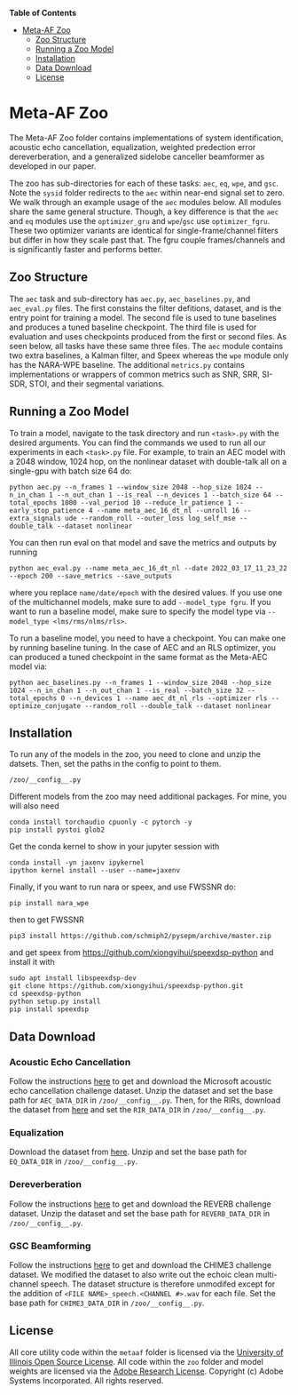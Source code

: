 <!-- START doctoc generated TOC please keep comment here to allow auto update -->
<!-- DON'T EDIT THIS SECTION, INSTEAD RE-RUN doctoc TO UPDATE -->
**Table of Contents** 

- [Meta-AF Zoo](#meta-af-zoo)
  - [Zoo Structure](#zoo-structure)
  - [Running a Zoo Model](#running-a-zoo-model)
  - [Installation](#installation)
  - [Data Download](#data-download)
  - [License](#license)

<!-- END doctoc generated TOC please keep comment here to allow auto update -->

# Meta-AF Zoo

The Meta-AF Zoo folder contains implementations of system identification, acoustic echo cancellation, equalization, weighted predection error dereverberation, and a generalized sidelobe canceller beamformer as developed in our paper.


The zoo has sub-directories for each of these tasks: `aec`, `eq`, `wpe`, and `gsc`. Note the `sysid` folder redirects to the `aec` within near-end signal set to zero. We walk through an example usage of the `aec` modules below. All modules share the same general structure. Though, a key difference is that the `aec` and `eq` modules use the `optimizer_gru` and  `wpe`/`gsc` use `optimizer_fgru`. These two optimizer variants are identical for single-frame/channel filters but differ in how they scale past that. The fgru couple frames/channels and is significantly faster and performs better.


## Zoo Structure

The `aec` task and sub-directory has `aec.py`, `aec_baselines.py`, and `aec_eval.py` files. The first constains the filter defitions, dataset, and is the entry point for training a model. The second file is used to tune baselines and produces a tuned baseline checkpoint. The third file is used for evaluation and uses checkpoints produced from the first or second files. As seen below, all tasks have these same three files. The `aec` module contains two extra baselines, a Kalman filter, and Speex whereas the `wpe` module only has the NARA-WPE baseline. The additional `metrics.py` contains implementations or wrappers of common metrics such as SNR, SRR, SI-SDR, STOI, and their segmental variations. 

## Running a Zoo Model

To train a model, navigate to the task directory and run `<task>.py` with the desired arguments. You can find the commands we used to run all our experiments in each `<task>.py` file. For example, to train an AEC model with a 2048 window, 1024 hop, on the nonlinear dataset with double-talk all on a single-gpu with batch size 64 do:

```{bash}
python aec.py --n_frames 1 --window_size 2048 --hop_size 1024 --n_in_chan 1 --n_out_chan 1 --is_real --n_devices 1 --batch_size 64 --total_epochs 1000 --val_period 10 --reduce_lr_patience 1 --early_stop_patience 4 --name meta_aec_16_dt_nl --unroll 16 --extra_signals ude --random_roll --outer_loss log_self_mse --double_talk --dataset nonlinear
```

You can then run eval on that model and save the metrics and outputs by running

```{bash}
python aec_eval.py --name meta_aec_16_dt_nl --date 2022_03_17_11_23_22 --epoch 200 --save_metrics --save_outputs
```

where you replace `name/date/epoch` with the desired values. If you use one of the multichannel models, make sure to add `--model_type fgru`. If you want to run a baseline model, make sure to specify the model type via `--model_type <lms/rms/nlms/rls>`.

To run a baseline model, you need to have a checkpoint. You can make one by running baseline tuning. In the case of AEC and an RLS optimizer, you can produced a tuned checkpoint in the same format as the Meta-AEC model via:

```{bash}
python aec_baselines.py --n_frames 1 --window_size 2048 --hop_size 1024 --n_in_chan 1 --n_out_chan 1 --is_real --batch_size 32 --total_epochs 0 --n_devices 1 --name aec_dt_nl_rls --optimizer rls --optimize_conjugate --random_roll --double_talk --dataset nonlinear
```

## Installation

To run any of the models in the zoo, you need to clone and unzip the datsets. Then, set the paths in the config to point to them.

```{bash}
/zoo/__config__.py
```

Different models from the zoo may need additional packages. For mine, you will also need

```{bash}
conda install torchaudio cpuonly -c pytorch -y
pip install pystoi glob2

```

Get the conda kernel to show in your jupyter session with

```{bash}
conda install -yn jaxenv ipykernel 
ipython kernel install --user --name=jaxenv
```

Finally, if you want to run nara or speex, and use FWSSNR do:

```{bash}
pip install nara_wpe
```

then to get FWSSNR

```{bash}
pip3 install https://github.com/schmiph2/pysepm/archive/master.zip
```

and get speex from <https://github.com/xiongyihui/speexdsp-python> and install it with

```{bash}
sudo apt install libspeexdsp-dev
git clone https://github.com/xiongyihui/speexdsp-python.git
cd speexdsp-python
python setup.py install
pip install speexdsp
```

## Data Download

### Acoustic Echo Cancellation

Follow the instructions [here](https://github.com/microsoft/AEC-Challenge) to get and download the Microsoft acoustic echo cancellation challenge dataset. Unzip the dataset and set the base path for `AEC_DATA_DIR` in `/zoo/__config__.py`. Then, for the RIRs, download the dataset from [here](https://www.openslr.org/28/) and set the `RIR_DATA_DIR` in `/zoo/__config__.py`.

### Equalization

Download the dataset from [here](https://zenodo.org/record/4660670#.YlmuBpPMKYQ). Unzip and set the base path for `EQ_DATA_DIR` in `/zoo/__config__.py`.

### Dereverberation

Follow the instructions [here](http://reverb2014.dereverberation.com/download.html) to get and download the REVERB challenge dataset. Unzip the dataset and set the base path for `REVERB_DATA_DIR` in `/zoo/__config__.py`.

### GSC Beamforming

Follow the instructions [here](https://catalog.ldc.upenn.edu/LDC2017S24) to get and download the CHIME3 challenge dataset. We modified the dataset to also write out the echoic clean multi-channel speech. The dataset structure is therefore unmodifed except for the addition of `<FILE NAME>_speech.<CHANNEL #>.wav` for each file. Set the base path for `CHIME3_DATA_DIR` in `/zoo/__config__.py`.


## License

All core utility code within the `metaaf` folder is licensed via the [University of Illinois Open Source License](../metaaf/LICENSE). All code within the `zoo` folder and model weights are licensed via the [Adobe Research License](LICENSE). Copyright (c) Adobe Systems Incorporated. All rights reserved.